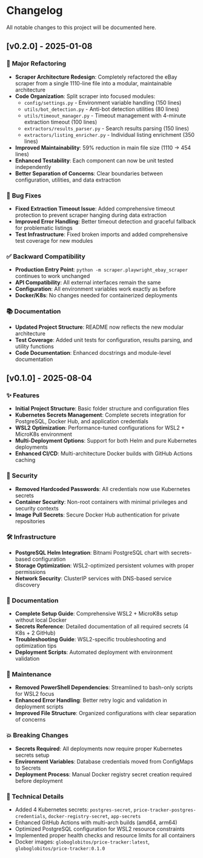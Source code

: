 # Changelog

All notable changes to this project will be documented here.

## [v0.2.0] - 2025-01-08

### 🔧 **Major Refactoring**
- **Scraper Architecture Redesign**: Completely refactored the eBay scraper from a single 1110-line file into a modular, maintainable architecture
- **Code Organization**: Split scraper into focused modules:
  - `config/settings.py` - Environment variable handling (150 lines)
  - `utils/bot_detection.py` - Anti-bot detection utilities (80 lines)  
  - `utils/timeout_manager.py` - Timeout management with 4-minute extraction timeout (100 lines)
  - `extractors/results_parser.py` - Search results parsing (150 lines)
  - `extractors/listing_enricher.py` - Individual listing enrichment (350 lines)
- **Improved Maintainability**: 59% reduction in main file size (1110 → 454 lines)
- **Enhanced Testability**: Each component can now be unit tested independently
- **Better Separation of Concerns**: Clear boundaries between configuration, utilities, and data extraction

### 🐛 **Bug Fixes**
- **Fixed Extraction Timeout Issue**: Added comprehensive timeout protection to prevent scraper hanging during data extraction
- **Improved Error Handling**: Better timeout detection and graceful fallback for problematic listings
- **Test Infrastructure**: Fixed broken imports and added comprehensive test coverage for new modules

### ✅ **Backward Compatibility**
- **Production Entry Point**: `python -m scraper.playwright_ebay_scraper` continues to work unchanged
- **API Compatibility**: All external interfaces remain the same
- **Configuration**: All environment variables work exactly as before
- **Docker/K8s**: No changes needed for containerized deployments

### 📚 **Documentation**
- **Updated Project Structure**: README now reflects the new modular architecture
- **Test Coverage**: Added unit tests for configuration, results parsing, and utility functions
- **Code Documentation**: Enhanced docstrings and module-level documentation

## [v0.1.0] - 2025-08-04

### ✨ Features
- **Initial Project Structure**: Basic folder structure and configuration files
- **Kubernetes Secrets Management**: Complete secrets integration for PostgreSQL, Docker Hub, and application credentials
- **WSL2 Optimization**: Performance-tuned configurations for WSL2 + MicroK8s environment
- **Multi-Deployment Options**: Support for both Helm and pure Kubernetes deployments
- **Enhanced CI/CD**: Multi-architecture Docker builds with GitHub Actions caching

### 🔐 Security
- **Removed Hardcoded Passwords**: All credentials now use Kubernetes secrets
- **Container Security**: Non-root containers with minimal privileges and security contexts
- **Image Pull Secrets**: Secure Docker Hub authentication for private repositories

### 🛠️ Infrastructure
- **PostgreSQL Helm Integration**: Bitnami PostgreSQL chart with secrets-based configuration
- **Storage Optimization**: WSL2-optimized persistent volumes with proper permissions
- **Network Security**: ClusterIP services with DNS-based service discovery

### 📖 Documentation
- **Complete Setup Guide**: Comprehensive WSL2 + MicroK8s setup without local Docker
- **Secrets Reference**: Detailed documentation of all required secrets (4 K8s + 2 GitHub)
- **Troubleshooting Guide**: WSL2-specific troubleshooting and optimization tips
- **Deployment Scripts**: Automated deployment with environment validation

### 🧹 Maintenance
- **Removed PowerShell Dependencies**: Streamlined to bash-only scripts for WSL2 focus
- **Enhanced Error Handling**: Better retry logic and validation in deployment scripts
- **Improved File Structure**: Organized configurations with clear separation of concerns

### 💥 Breaking Changes
- **Secrets Required**: All deployments now require proper Kubernetes secrets setup
- **Environment Variables**: Database credentials moved from ConfigMaps to Secrets
- **Deployment Process**: Manual Docker registry secret creation required before deployment

### 🔧 Technical Details
- Added 4 Kubernetes secrets: `postgres-secret`, `price-tracker-postgres-credentials`, `docker-registry-secret`, `app-secrets`
- Enhanced GitHub Actions with multi-arch builds (amd64, arm64)
- Optimized PostgreSQL configuration for WSL2 resource constraints
- Implemented proper health checks and resource limits for all containers
- Docker images: `globoglobitos/price-tracker:latest`, `globoglobitos/price-tracker:0.1.0`

